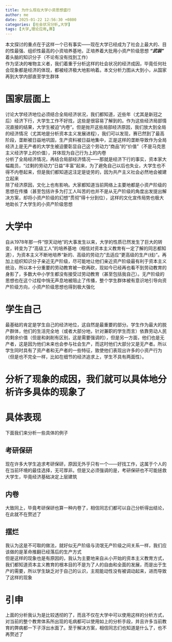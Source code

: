 ```yaml
---
title: 为什么现在大学小资思想盛行
author: me
date: 2025-01-22 12:56:30 +0800
categories: [社会状况分析,大学]
tags: [大学,理论应用,赛]
---
```

本文探讨的重点在于这样一个已有事实——现在大学已经成为了社会上最大的、目的性最强、组织性最高的小资培养基地，正培养着大批用小资产阶级思想 ***“武装”*** 着头脑的知识分子（不论有没有找到工作）<br>
作为坚决的唯物主义者，我们着重于分析这样的社会状况的经济成因，毕竟任何社会现象都是经济的体现，都被经济极大地影响着。本文分析力图从大到小，从国家再到大学内部直至学生群体
# 国家层面上
讨论大学经济地位必须结合全局经济状况，我们都知道，近些年（尤其是新冠之后）经济下行，大学生工作不好找，这些是很容易了解到的。作为这些经济局部情况直接的结果，大学生被迫“内卷”。但是抛开这些局部经济原因，我们放大到全局的经济情况（尤其地是分析资本主义发展进程），我们可以发现，赛已然到了最高阶段，垄断被日益地巩固，生产资料被日益地集中，正是这样的垄断导致作为全局经济上是无产者的大学生被迫要彰显自己这个劳动力“商品”的“价值”（不是马克思主义经济学上的价值），并体现为自己行为上的内卷<br>
分析了全局经济情况，再结合局部经济情况——那就是经济下行的事实，资本家大幅裁员，“过剩的劳动力”日益“丰富”起来，为了避免自己以后也失业，大学生也不得不内卷起来，但是我们都知道这注定是徒劳的，因为共产主义社会必然地会被建立起来<br>
除了经济原因，文化上也有影响。大家都知道当前网络上主要地都是小资产阶级的思想在传播（甚至包括许多为打工人叫苦的也并不是从无产阶级的角度出发提出解决方案，却将小资产阶级的幻想“贯彻”得十分到位），这样的文化宣传局势也极大地助长了大学生的小资产阶级思想
# 大学中
自从1978年那一件“惊天动地”的大事发生以来，大学的性质已然发生了巨大的转变，转变为了“高级工人”的培养基地（相信对资本主义教育有一定了解的同志都知道），为资本主义不断地培养“新的、高级的劳动力”去适应“更高级的生产(线)”。再加上组织知识分子亲近无产阶级，尽可能地让他们亲近资产阶级最有利于资本主义统治，所以本十分重要的劳动教育被一砍再砍，现如今已经再也看不到劳动教育的身影了，多数大中小学生都没有接受过劳动教育（甚至包括我自己）。无产阶级的思想也在这个过程中悄无声息地被阻止了传播，整个学生群体被有意识地引导向资产阶级方向，小资产阶级思想也得到极大强化
# 学生自己
最基础的肯定是学生自己的经济地位，这自然是最重要的部分。学生作为最大的脱产群体，他们的生活完全地（或者大部分地，针对兼职的学生而言）依靠劳动人民的剩余价值（但是和剥削有区别，这是需要强调的），但是另一方面，他们也是无产者，这是因为他们未来也会参与社会生产，而这时他们大部分又是无产者。所以学生同时具有了资产者和无产者的一些特征，致使他们表现出许多的小资产行为（但是也不完全一样，比如在细节的经济追求上，学生不具有两面性）。<br>

<h1> 分析了现象的成因，我们就可以具体地分析许多具体的现象了</h1>

# 具体表现
下面我们来分析一些具体的例子
## 考研保研
现在许多大学生追求考研保研，原因无外乎只有一个——好找工作，这属于个人的在当前环境的最佳选择，无可厚非。但是又必须强调的是，考研保研也不可能拯救大学生，毕竟经济基础决定上层建筑
## 内卷
大致同上，毕竟考研保研也算一种内卷了，相信同志们都可以自己分析得出结论，在此就不在赘述了
## 摆烂
我认为这是不可取的做法，就好似无产阶级与流氓无产阶级之间关系一样，我们应该做的是革命推翻已经落后的生产方式<br>
但是这样的现象也是有原因的，我认为主要地来自从小开始的资本主义教育方式，我们都知道资本主义教育的根本目的不是为了人的自由和全面的发展，而是出于生产的需要，所以学生缺乏对于自己的认识，主观能动性没有被调动起来，进而导致了这样的现象

# 引申
上面的分析我认为是比较透彻的了，而且不仅在大学中可以使用这样的分析方式，对当前的整个教育体系所出现的毛病都可以使用如上的分析手段，并且许多当前教育的弊病都一下子浮出水面了。至于解决方案，相信同志们也知道是什么了，也不再赘述了